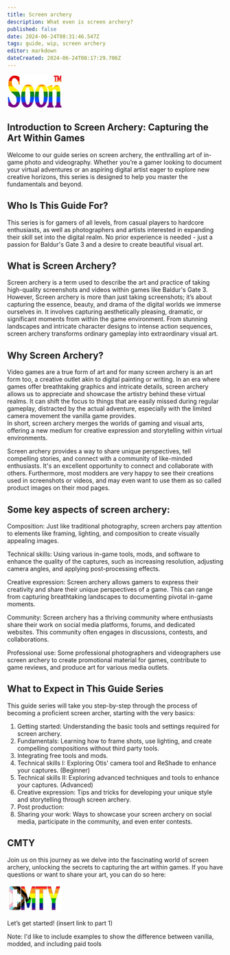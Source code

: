 ```yaml
---
title: Screen archery
description: What even is screen archery?
published: false
date: 2024-06-24T08:31:46.547Z
tags: guide, wip, screen archery
editor: markdown
dateCreated: 2024-06-24T08:17:29.706Z
---
```


![](/test/alithea/soon_tm.webp)

## Introduction to Screen Archery: Capturing the Art Within Games

Welcome to our guide series on screen archery, the enthralling art of in-game photo and videography. Whether you’re a gamer looking to document your virtual adventures or an aspiring digital artist eager to explore new creative horizons, this series is designed to help you master the fundamentals and beyond.

## Who Is This Guide For?

This series is for gamers of all levels, from casual players to hardcore enthusiasts, as well as photographers and artists interested in expanding their skill set into the digital realm. No prior experience is needed - just a passion for Baldur's Gate 3 and a desire to create beautiful visual art.

## What is Screen Archery?

Screen archery is a term used to describe the art and practice of taking high-quality screenshots and videos within games like Baldur's Gate 3. However, Screen archery is more than just taking screenshots; it’s about capturing the essence, beauty, and drama of the digital worlds we immerse ourselves in. It involves capturing aesthetically pleasing, dramatic, or significant moments from within the game environment. From stunning landscapes and intricate character designs to intense action sequences, screen archery transforms ordinary gameplay into extraordinary visual art.

## Why Screen Archery?

Video games are a true form of art and for many screen archery is an art form too, a creative outlet akin to digital painting or writing. In an era where games offer breathtaking graphics and intricate details, screen archery allows us to appreciate and showcase the artistry behind these virtual realms. It can shift the focus to things that are easily missed during regular gameplay, distracted by the actual adventure, especially with the limited camera movement the vanilla game provides.   
In short, screen archery merges the worlds of gaming and visual arts, offering a new medium for creative expression and storytelling within virtual environments.

Screen archery provides a way to share unique perspectives, tell compelling stories, and connect with a community of like-minded enthusiasts. It's an excellent opportunity to connect and collaborate with others. Furthermore, most modders are very happy to see their creations used in screenshots or videos, and may even want to use them as so called product images on their mod pages.

## Some key aspects of screen archery:

Composition: Just like traditional photography, screen archers pay attention to elements like framing, lighting, and composition to create visually appealing images.

Technical skills: Using various in-game tools, mods, and software to enhance the quality of the captures, such as increasing resolution, adjusting camera angles, and applying post-processing effects.

Creative expression: Screen archery allows gamers to express their creativity and share their unique perspectives of a game. This can range from capturing breathtaking landscapes to documenting pivotal in-game moments.

Community: Screen archery has a thriving community where enthusiasts share their work on social media platforms, forums, and dedicated websites. This community often engages in discussions, contests, and collaborations.

Professional use: Some professional photographers and videographers use screen archery to create promotional material for games, contribute to game reviews, and produce art for various media outlets.

## What to Expect in This Guide Series

This guide series will take you step-by-step through the process of becoming a proficient screen archer, starting with the very basics:

1.  Getting started: Understanding the basic tools and settings required for screen archery.
2.  Fundamentals: Learning how to frame shots, use lighting, and create compelling compositions without third party tools.
3.  Integrating free tools and mods.
4.  Technical skills I: Exploring Otis' camera tool and ReShade to enhance your captures. (Beginner)
5.  Technical skills II: Exploring advanced techniques and tools to enhance your captures. (Advanced)
6.  Creative expression: Tips and tricks for developing your unique style and storytelling through screen archery.
7.  Post production:
8.  Sharing your work: Ways to showcase your screen archery on social media, participate in the community, and even enter contests.

## CMTY

Join us on this journey as we delve into the fascinating world of screen archery, unlocking the secrets to capturing the art within games. If you have questions or want to share your art, you can do so here:

![](/test/alithea/cmty_pride_logo.webp)

Let’s get started! (insert link to part 1)

Note: I'd like to include examples to show the difference between vanilla, modded, and including paid tools